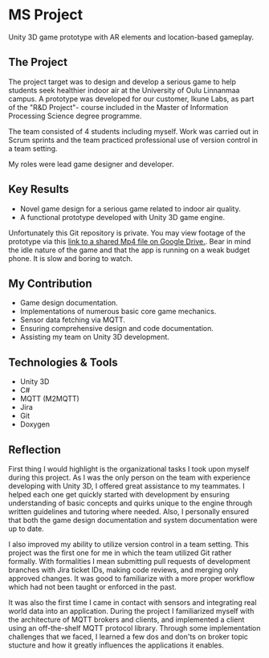 # MS Project

Unity 3D game prototype with AR elements and location-based gameplay. 

## The Project

The project target was to design and develop a serious game to help students seek healthier indoor air at the University of Oulu Linnanmaa campus. A prototype was developed for our customer, Ikune Labs, as part of the "R&D Project"- course included in the Master of Information Processing Science degree programme.

The team consisted of 4 students including myself. Work was carried out in Scrum sprints and the team practiced professional use of version control in a team setting.

My roles were lead game designer and developer.

## Key Results

* Novel game design for a serious game related to indoor air quality.
* A functional prototype developed with Unity 3D game engine.

Unfortunately this Git repository is private. 
You may view footage of the prototype via this [link to a shared Mp4 file on Google Drive.](https://drive.google.com/file/d/16wGT755DbYcSrU631NnRa2E02A-QaAmj/view?usp=sharing).
Bear in mind the idle nature of the game and that the app is running on a weak budget phone. It is slow and boring to watch.

## My Contribution

* Game design documentation.
* Implementations of numerous basic core game mechanics.
* Sensor data fetching via MQTT.
* Ensuring comprehensive design and code documentation.
* Assisting my team on Unity 3D development.

## Technologies & Tools

* Unity 3D
* C#
* MQTT (M2MQTT)
* Jira
* Git
* Doxygen

## Reflection

First thing I would highlight is the organizational tasks I took upon myself during this project. As I was the only person on the team with experience developing with Unity 3D, I offered great assistance to my teammates. I helped each one get quickly started with development by ensuring understanding of basic concepts and quirks unique to the engine through written guidelines and tutoring where needed. Also, I personally ensured that both the game design documentation and system documentation were up to date.

I also improved my ability to utilize version control in a team setting. This project was the first one for me in which the team utilized Git rather formally. With formalities I mean submitting pull requests of development branches with Jira ticket IDs, making code reviews, and merging only approved changes. It was good to familiarize with a more proper workflow which had not been taught or enforced in the past.

It was also the first time I came in contact with sensors and integrating real world data into an application. During the project I familiarized myself with the architecture of MQTT brokers and clients, and implemented a client using an off-the-shelf MQTT protocol library. Through some implementation challenges that we faced, I learned a few dos and don'ts on broker topic stucture and how it greatly influences the applications it enables.